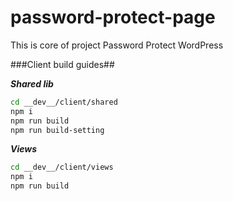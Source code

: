 # password-protect-page

This is core of project Password Protect WordPress

###Client build guides##

***Shared lib***
```bash
cd __dev__/client/shared
npm i
npm run build 
npm run build-setting
```

***Views***
```bash
cd __dev__/client/views
npm i 
npm run build
```


